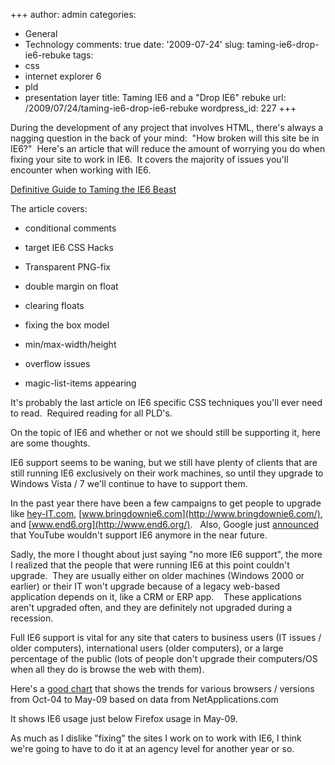 +++
author: admin
categories:
- General
- Technology
comments: true
date: '2009-07-24'
slug: taming-ie6-drop-ie6-rebuke
tags:
- css
- internet explorer 6
- pld
- presentation layer
title: Taming IE6 and a "Drop IE6" rebuke
url: /2009/07/24/taming-ie6-drop-ie6-rebuke
wordpress_id: 227
+++


During the development of any project that involves HTML, there's always a nagging question in the back of your mind:  "How broken will this site be in IE6?"  Here's an article that will reduce the amount of worrying you do when fixing your site to work in IE6.  It covers the majority of issues you'll encounter when working with IE6.

[Definitive Guide to Taming the IE6 Beast](http://sixrevisions.com/web-development/definitive-guide-to-taming-the-ie6-beast/)

The article covers:



	
  * conditional comments

	
  * target IE6 CSS Hacks

	
  * Transparent PNG-fix

	
  * double margin on float

	
  * clearing floats

	
  * fixing the box model

	
  * min/max-width/height

	
  * overflow issues

	
  * magic-list-items appearing


It's probably the last article on IE6 specific CSS techniques you'll ever need to read.  Required reading for all PLD's.

On the topic of IE6 and whether or not we should still be supporting it, here are some thoughts.

IE6 support seems to be waning, but we still have plenty of clients that are still running IE6 exclusively on their work machines, so until they upgrade to Windows Vista / 7 we'll continue to have to support them.

In the past year there have been a few campaigns to get people to upgrade like [hey-IT.com](http://hey-it.com/), [www.bringdownie6.com](http://www.bringdownie6.com/), and [www.end6.org](http://www.end6.org/).   Also, Google just [announced](http://www.techradar.com/news/internet/youtube-to-stop-ie6-support-616309) that YouTube wouldn't support IE6 anymore in the near future.

Sadly, the more I thought about just saying "no more IE6 support", the more I realized that the people that were running IE6 at this point couldn't upgrade.  They are usually either on older machines (Windows 2000 or earlier) or their IT won't upgrade because of a legacy web-based application depends on it, like a CRM or ERP app.    These applications aren't upgraded often, and they are definitely not upgraded during a recession.

Full IE6 support is vital for any site that caters to business users (IT issues / older computers), international users (older computers), or a large percentage of the public (lots of people don't upgrade their computers/OS when all they do is browse the web with them).

Here's a [good chart](http://farm4.static.flickr.com/3560/3587486451_5936cd3252_o.png) that shows the trends for various browsers / versions from Oct-04 to May-09 based on data from NetApplications.com

It shows IE6 usage just below Firefox usage in May-09.

As much as I dislike "fixing" the sites I work on to work with IE6, I think we're going to have to do it at an agency level for another year or so.
